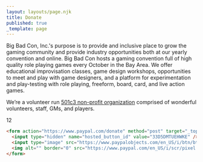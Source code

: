 ```yaml
---
layout: layouts/page.njk
title: Donate
published: true
_template: page
---
```


Big Bad Con, Inc.'s purpose is to provide and inclusive place to grow the gaming community and provide industry opportunities both at our yearly convention and online. Big Bad Con hosts a gaming convention full of high quality role playing games every October in the Bay Area. We offer educational improvisation classes, game design workshops, opportunities to meet and play with game designers, and a platform for experimentation and play-testing with role playing, freeform, board, card, and live action games.

We’re a volunteer run [501c3 non-profit organization](https://www.bigbadcon.com/non-profit) comprised of wonderful volunteers, staff, GMs, and players.

12

```html
<form action="https://www.paypal.com/donate" method="post" target="_top">
  <input type="hidden" name="hosted_button_id" value="33D5DMTUEHWKE" />
  <input type="image" src="https://www.paypalobjects.com/en_US/i/btn/btn_donateCC_LG.gif" border="0" name="submit" title="PayPal - The safer, easier way to pay online!" alt="Donate with PayPal button" />
  <img alt="" border="0" src="https://www.paypal.com/en_US/i/scr/pixel.gif" width="1" height="1" />
</form>
```
